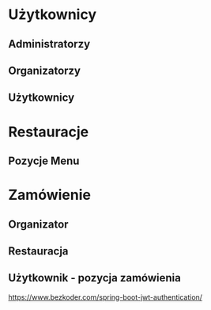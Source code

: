 # Użytkownicy
## Administratorzy
## Organizatorzy
## Użytkownicy

# Restauracje
## Pozycje Menu

# Zamówienie
## Organizator
## Restauracja
## Użytkownik - pozycja zamówienia 



https://www.bezkoder.com/spring-boot-jwt-authentication/